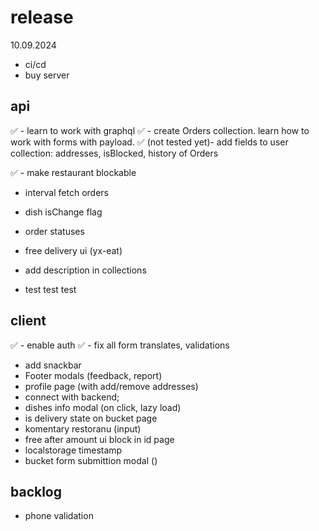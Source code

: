 # release

10.09.2024

- ci/cd
- buy server

## api

✅ - learn to work with graphql
✅ - create Orders collection. learn how to work with forms with payload.
✅ (not tested yet)- add fields to user collection: addresses, isBlocked, history of Orders

✅ - make restaurant blockable

- interval fetch orders
- dish isChange flag
- order statuses

- free delivery ui (yx-eat)
- add description in collections
<!-- ex: https://github.com/payloadcms/public-demo/blob/master/src/payload/collections/Media.ts -->

- test test test

## client

✅ - enable auth
✅ - fix all form translates, validations

- add snackbar
- Footer modals (feedback, report)
- profile page (with add/remove addresses)
- connect with backend;
- dishes info modal (on click, lazy load)
- is delivery state on bucket page
- komentary restoranu (input)
- free after amount ui block in id page
- localstorage timestamp
- bucket form submittion modal ()

## backlog

- phone validation
